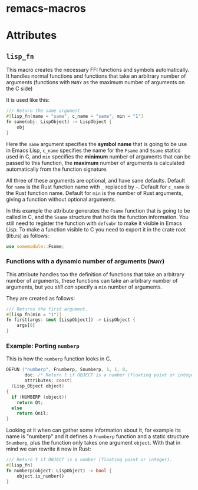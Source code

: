 remacs-macros
=============

# Attributes

## `lisp_fn`

This macro creates the necessary FFI functions and symbols
automatically.  It handles normal functions and functions that take an
arbitrary number of arguments (functions with `MANY` as the maximum
number of arguments on the C side)

It is used like this:

```rust
/// Return the same argument
#[lisp_fn(name = "same", c_name = "same", min = "1"]
fn same(obj: LispObject) -> LispObject {
    obj
}
```

Here the `name` argument specifies the **symbol name** that is going
to be use in Emacs Lisp, `c_name` specifies the name for the `Fsame`
and `Ssame` statics used in C, and `min` specifies the **minimum**
number of arguments that can be passed to this function, the
**maximum** number of arguments is calculated automatically from the
function signature.

All three of these arguments are optional, and have sane defaults.
Default for `name` is the Rust function name with `_` replaced by `-`.
Default for `c_name` is the Rust function name.  Default for `min` is
the number of Rust arguments, giving a function without optional
arguments.

In this example the attribute generates the `Fsame` function that is
going to be called in C, and the `Ssame` structure that holds the
function information. You still need to register the function with
`defsubr` to make it visible in Emacs Lisp. To make a function visible
to C you need to export it in the crate root (lib.rs) as follows:

```rust
use somemodule::Fsome;
```

### Functions with a dynamic number of arguments (`MANY`)

This attribute handles too the definition of functions that take an
arbitrary number of arguments, these functions can take an arbitrary
number of arguments, but you *still can* specify a `min` number of
arguments.

They are created as follows:

```rust
/// Returns the first argument.
#[lisp_fn(min = "1")]
fn first(args: &mut [LispObject]) -> LispObject {
    args[0]
}
```

### Example: Porting `numberp`

This is how the `numberp` function looks in C.

```c
DEFUN ("numberp", Fnumberp, Snumberp, 1, 1, 0,
       doc: /* Return t if OBJECT is a number (floating point or integer).  */
       attributes: const)
  (Lisp_Object object)
{
  if (NUMBERP (object))
    return Qt;
  else
    return Qnil;
}
```

Looking at it when can gather some information about it, for example its
name is "numberp" and it defines a `Fnumberp` function and a static
structure `Snumberp`, plus the function only takes one argument
`object`. With that in mind we can rewrite it now in Rust:

```rust
/// Return t if OBJECT is a number (floating point or integer).
#[lisp_fn]
fn numberp(object: LispObject) -> bool {
    object.is_number()
}
```
